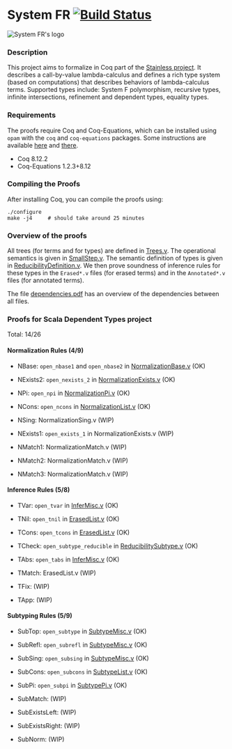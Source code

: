 # System FR [![Build Status][larabot-img]][larabot-ref]

![System FR's logo](logo/small.png?raw=true)

### Description

This project aims to formalize in Coq part of the [Stainless project](https://github.com/epfl-lara/stainless). It describes a call-by-value lambda-calculus and defines a rich type system (based on computations) that describes behaviors of lambda-calculus terms. Supported types include: System F polymorphism, recursive types, infinite intersections, refinement and dependent types, equality types.

### Requirements

The proofs require Coq and Coq-Equations, which can be installed using `opam` with the `coq` and `coq-equations` packages. Some instructions are available [here](https://github.com/coq/coq/wiki/Installation-of-Coq-on-Linux) and [there](https://github.com/mattam82/Coq-Equations).

* Coq 8.12.2
* Coq-Equations 1.2.3+8.12

### Compiling the Proofs

After installing Coq, you can compile the proofs using:

```
./configure
make -j4     # should take around 25 minutes
```

### Overview of the proofs

All trees (for terms and for types) are defined in [Trees.v](https://github.com/epfl-lara/SystemFR/blob/master/Trees.v). The operational semantics is given in [SmallStep.v](https://github.com/epfl-lara/SystemFR/blob/master/SmallStep.v). The semantic definition of types is given in [ReducibilityDefinition.v](https://github.com/epfl-lara/SystemFR/blob/master/ReducibilityDefinition.v). We then prove soundness of inference rules for these types in the `Erased*.v` files (for erased terms) and in the `Annotated*.v` files (for annotated terms).

The file [dependencies.pdf](https://github.com/epfl-lara/SystemFR/blob/master/dependencies.pdf) has an overview of the dependencies between all files.


### Proofs for Scala Dependent Types project


Total: 14/26

#### Normalization Rules (4/9)

* NBase: `open_nbase1` and `open_nbase2` in [NormalizationBase.v](NormalizationBase.v) (OK)
* NExists2: `open_nexists_2` in [NormalizationExists.v](NormalizationExists.v) (OK)
* NPi: `open_npi` in [NormalizationPi.v](NormalizationPi.v) (OK)
* NCons: `open_ncons` in [NormalizationList.v](NormalizationList.v) (OK)

* NSing: NormalizationSing.v (WIP)
* NExists1: `open_exists_1` in NormalizationExists.v (WIP)
* NMatch1: NormalizationMatch.v (WIP)
* NMatch2: NormalizationMatch.v (WIP)
* NMatch3: NormalizationMatch.v (WIP)


#### Inference Rules (5/8)

* TVar: `open_tvar` in [InferMisc.v](InferMisc.v) (OK)
* TNil: `open_tnil` in [ErasedList.v](ErasedList.v) (OK)
* TCons: `open_tcons` in [ErasedList.v](ErasedList.v) (OK)
* TCheck: `open_subtype_reducible` in [ReducibilitySubtype.v](ReducibilitySubtype.v) (OK)
* TAbs: `open_tabs` in [InferMisc.v](InferMisc.v) (OK)


* TMatch: ErasedList.v (WIP)
* TFix: (WIP)
* TApp: (WIP)


#### Subtyping Rules (5/9)

* SubTop: `open_subtype` in [SubtypeMisc.v](SubtypeMisc.v) (OK)
* SubRefl: `open_subrefl` in [SubtypeMisc.v](SubtypeMisc.v) (OK)
* SubSing: `open_subsing` in [SubtypeMisc.v](SubtypeMisc.v) (OK)
* SubCons: `open_subcons` in [SubtypeList.v](SubtypeList.v) (OK)
* SubPi: `open_subpi` in [SubtypePi.v](SubtypePi.v) (OK)

* SubMatch: (WIP)
* SubExistsLeft: (WIP)
* SubExistsRight: (WIP)
* SubNorm: (WIP)



[larabot-img]: http://laraquad4.epfl.ch:9000/epfl-lara/SystemFR/status/master
[larabot-ref]: http://laraquad4.epfl.ch:9000/epfl-lara/SystemFR/builds
